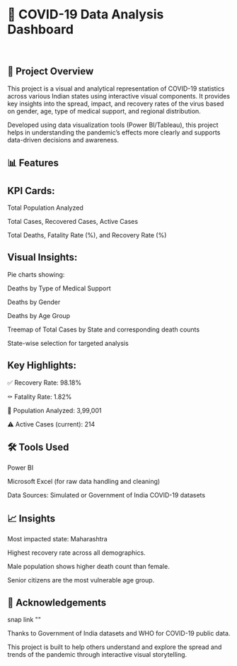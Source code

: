 <h1>
🧮 COVID-19 Data Analysis Dashboard
</h1>
<br>
<h2>
📌 Project Overview
  </h2>
  <p>
This project is a visual and analytical representation of COVID-19 statistics across various Indian states using interactive visual components. It provides key insights into the spread, impact, and recovery rates of the virus based on gender, age, type of medical support, and regional distribution.
</p>

Developed using data visualization tools (Power BI/Tableau), this project helps in understanding the pandemic’s effects more clearly and supports data-driven decisions and awareness.
<h2>
📊 Features
  </h2>
  <h2>
KPI Cards:
</h2>
<p>
Total Population Analyzed


Total Cases, Recovered Cases, Active Cases

Total Deaths, Fatality Rate (%), and Recovery Rate (%)
</p>
<h2>
Visual Insights:
</h2>

<p>
Pie charts showing:

Deaths by Type of Medical Support

Deaths by Gender

Deaths by Age Group

Treemap of Total Cases by State and corresponding death counts

State-wise selection for targeted analysis
</p>

<h2>
Key Highlights:
</h2>

<p>
✅ Recovery Rate: 98.18%

⚰️ Fatality Rate: 1.82%

👥 Population Analyzed: 3,99,001

⚠️ Active Cases (current): 214
</p>

<h2>
🛠 Tools Used
  </h2>
  <p>
Power BI 

Microsoft Excel (for raw data handling and cleaning)

Data Sources: Simulated or Government of India COVID-19 datasets
</p>
<h2>
📈 Insights
  </h2>
  <p>
Most impacted state: Maharashtra

Highest recovery rate across all demographics.

Male population shows higher death count than female.

Senior citizens are the most vulnerable age group.
</p>
<h2>
🙌 Acknowledgements
  </h2>

  snap link ""
  <p>
Thanks to Government of India datasets and WHO for COVID-19 public data.

This project is built to help others understand and explore the spread and trends of the pandemic through interactive visual storytelling.
</p>
